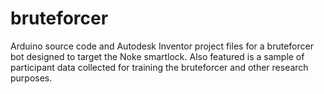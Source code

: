 # bruteforcer
Arduino source code and Autodesk Inventor project files for a bruteforcer bot designed to target the Noke smartlock.
Also featured is a sample of participant data collected for training the bruteforcer and other research purposes.

